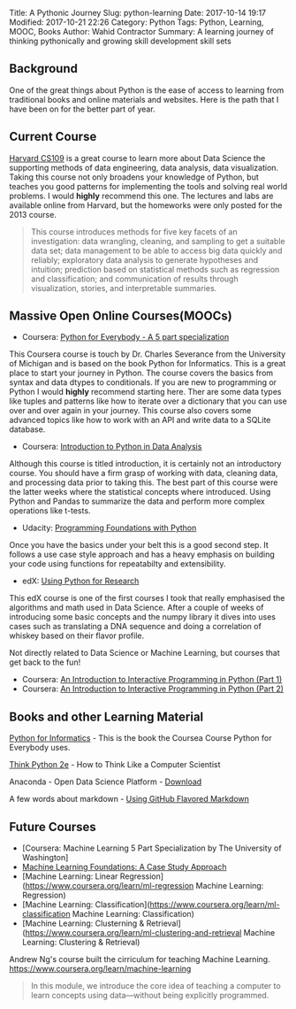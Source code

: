 Title: A Pythonic Journey
Slug: python-learning
Date: 2017-10-14 19:17 
Modified: 2017-10-21 22:26
Category: Python
Tags: Python, Learning, MOOC, Books
Author: Wahid Contractor
Summary: A learning journey of thinking pythonically and growing skill development skill sets



##  Background

One of the great things about Python is the ease of access to learning from traditional books and online materials and websites. Here is the path that I have been on for the better part of year.  

## Current Course
[Harvard CS109](http://cs109.github.io/2015/) is a great course to learn more about Data Science the supporting methods of data engineering, data analysis, data visualization.  Taking this course not only broadens your knowledge of Python, but teaches you good patterns for implementing the tools and solving real world problems.  I would **highly** recommend this one.  The lectures and labs are available online from Harvard, but the homeworks were only posted for the 2013 course. 

>This course introduces methods for five key facets of an investigation: data wrangling, cleaning, and sampling to get a suitable data set; data management to be able to access big data quickly and reliably; exploratory data analysis to generate hypotheses and intuition; prediction based on statistical methods such as regression and classification; and communication of results through visualization, stories, and interpretable summaries.

## Massive Open Online Courses(MOOCs)

- Coursera: [Python for Everybody - A 5 part specialization](https://www.coursera.org/specializations/python)

This Coursera course is touch by Dr. Charles Severance from the University of Michigan and is based on the book Python for Informatics.  This is a great place to start your journey in Python.  The course covers the basics from syntax and data dtypes to conditionals.  If you are new to programming or Python I would **highly** recommend starting here.  Ther are some data types like tuples and patterns like how to iterate over a dictionary that you can use over and over again in your journey.  This course also covers some advanced topics like how to work with an API and write data to a SQLite database.

- Coursera: [Introduction to Python in Data Analysis](https://www.coursera.org/learn/python-data-analysis/)

Although this course is titled introduction, it is certainly not an introductory course.  You should have a firm grasp of working with data, cleaning data, and processing data prior to taking this.  The best part of this course were the latter weeks where the statistical concepts where introduced.  Using Python and Pandas to summarize the data and perform more complex operations like t-tests. 


- Udacity: [Programming Foundations with Python](https://classroom.udacity.com/courses/ud036)

Once you have the basics under your belt this is a good second step.  It follows a use case style approach and has a heavy emphasis on building your code using functions for repeatabilty and extensibility.  


- edX: [Using Python for Research](https://courses.edx.org/courses/course-v1:HarvardX+PH526x+3T2016/course/)

This edX course is one of the first courses I took that really emphasised the algorithms and math used in Data Science.  After a couple of weeks of introducing some basic concepts and the numpy library it dives into uses cases such as translating a DNA sequence and doing a correlation of whiskey based on their flavor profile. 


Not directly related to Data Science or Machine Learning, but courses that get back to the fun!
- Coursera: [An Introduction to Interactive Programming in Python (Part 1)](https://www.coursera.org/learn/interactive-python-1)
- Coursera: [An Introduction to Interactive Programming in Python (Part 2)](https://www.coursera.org/learn/interactive-python-2)

## Books and other Learning Material

[Python for Informatics](http://py4inf.com/book.php/) - This is the book the Coursea Course Python for Everybody uses.


[Think Python 2e](http://greenteapress.com/wp/think-python-2e/) - How to Think Like a Computer Scientist 

Anaconda - Open Data Science Platform - [Download](https://www.continuum.io/anaconda-overview)

A few words about markdown - [Using GitHub Flavored Markdown](https://guides.github.com/features/mastering-markdown/)



## Future Courses

- [Coursera: Machine Learning 5 Part Specialization by The University of Washington]
- [Machine Learning Foundations: A Case Study Approach](https://www.coursera.org/learn/ml-foundations/home/welcome) 
- [Machine Learning: Linear Regression](https://www.coursera.org/learn/ml-regression Machine Learning: Regression)
- [Machine Learning: Classification](https://www.coursera.org/learn/ml-classification Machine Learning: Classification)
- [Machine Learning: Clusterning & Retrieval](https://www.coursera.org/learn/ml-clustering-and-retrieval Machine Learning: Clustering & Retrieval)


Andrew Ng's course built the cirriculum for teaching Machine Learning. https://www.coursera.org/learn/machine-learning

> In this module, we introduce the core idea of teaching a computer to learn concepts using data—without being explicitly programmed. 
